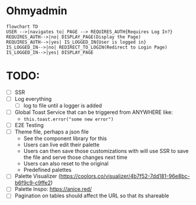 # Ohmyadmin

```mermaid
flowchart TD
USER -->|navigates to| PAGE --> REQUIRES_AUTH{Requires Log In?} 
REQUIRES_AUTH-->|no| DISPLAY_PAGE(Display the Page)
REQUIRES_AUTH-->|yes| IS_LOGGED_IN{User is logged in}
IS_LOGGED_IN-->|no| REDIRECT_TO_LOGIN(Redirect to Login Page)
IS_LOGGED_IN-->|yes| DISPLAY_PAGE
```

# TODO: 
* [ ] SSR
* [ ] Log everything
  * [ ] log to file until a logger is added
* [ ] Global Toast Service that can be triggered from ANYWHERE like:
  * `this.toast.error("some new error")`
* [ ] E2E Testing
* [ ] Theme file, perhaps a json file
  * See the component library for this
  * Users can live edit their palette
  * Users can then save those customizations with will use SSR to save the file and serve those changes next time
  * Users can also reset to the original
  * Predefined palettes
* [ ] Palette Visualizer (https://coolors.co/visualizer/4b7f52-7dd181-96e8bc-b6f9c9-c9ffe2)
* [ ] Palette Inspo: https://anice.red/
* [ ] Pagination on tables should affect the URL so that its shareable
